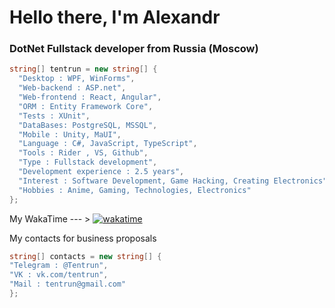 # Hello there, I'm Alexandr
### DotNet Fullstack developer from Russia (Moscow)

```csharp
string[] tentrun = new string[] { 
  "Desktop : WPF, WinForms",
  "Web-backend : ASP.net",
  "Web-frontend : React, Angular",
  "ORM : Entity Framework Core",
  "Tests : XUnit",
  "DataBases: PostgreSQL, MSSQL",
  "Mobile : Unity, MaUI",
  "Language : C#, JavaScript, TypeScript",
  "Tools : Rider , VS, Github", 
  "Type : Fullstack development",
  "Development experience : 2.5 years",
  "Interest : Software Development, Game Hacking, Creating Electronics",
  "Hobbies : Anime, Gaming, Technologies, Electronics"
};
```
My WakaTime --- > [![wakatime](https://wakatime.com/badge/user/858b224a-bb38-400c-a20d-756f327c8d83.svg)](https://wakatime.com/@858b224a-bb38-400c-a20d-756f327c8d83)


My contacts for business proposals
```csharp
string[] contacts = new string[] {
"Telegram : @Tentrun",
"VK : vk.com/tentrun",
"Mail : tentrun@gmail.com"
};
```
